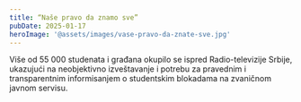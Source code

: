 ```yaml
---
title: “Naše pravo da znamo sve”
pubDate: 2025-01-17
heroImage: '@assets/images/vase-pravo-da-znate-sve.jpg'
---
```

Više od 55 000 studenata i građana okupilo se ispred Radio-televizije Srbije, ukazujući na neobjektivno izveštavanje i potrebu za pravednim i transparentnim informisanjem o studentskim blokadama na zvaničnom javnom servisu.
